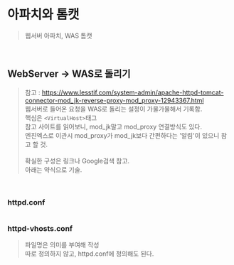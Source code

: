 # 아파치와 톰캣
> 웹서버 아파치, WAS 톰캣   

<br>

## WebServer -> WAS로 돌리기
> 참고 : https://www.lesstif.com/system-admin/apache-httpd-tomcat-connector-mod_jk-reverse-proxy-mod_proxy-12943367.html <br>
> 웹서버로 들어온 요청을 WAS로 돌리는 설정이 가물가물해서 기록함.   
> 핵심은 `<VirtualHost>`태그   
> 참고 사이트를 읽어보니, mod_jk말고 mod_proxy 연결방식도 있다.   
> 엔진엑스로 이관시 mod_proxy가 mod_jk보다 간편하다는 '알림'이 있으니 참고 할 것.   
> <br>
> 확실한 구성은 링크나 Google검색 참고.   
> 아래는 약식으로 기술.   
<br>

### httpd.conf

```xml


```

### httpd-vhosts.conf
> 파일명은 의미를 부여해 작성   
> 따로 정의하지 않고, httpd.conf에 정의해도 된다.   

```xml


```
